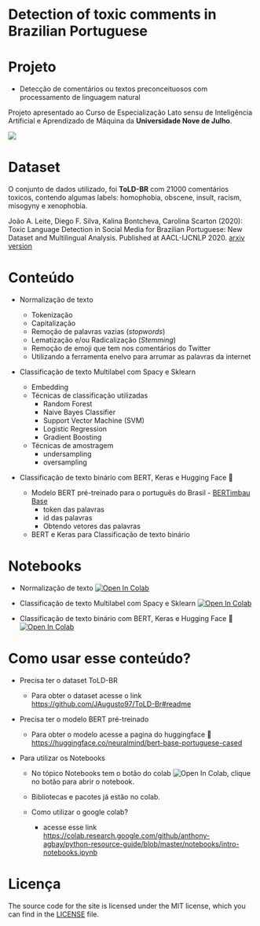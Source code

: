 # Detection of toxic comments in Brazilian Portuguese

# Projeto
* Detecção de comentários ou textos preconceituosos com processamento de linguagem natural


Projeto apresentado ao Curso de Especialização Lato sensu de Inteligência Artificial e Aprendizado de Máquina da **Universidade Nove de Julho**.


![](https://i0.wp.com/www.datageeks.com.br/wp-content/uploads/2019/03/An%C3%A1lise-de-Sentimentos.jpg?fit=1336%2C785&ssl=1)

# Dataset
O conjunto de dados utilizado, foi **ToLD-BR** com 21000 comentários toxicos, contendo algumas labels: homophobia, obscene, insult, racism, misogyny e xenophobia.


João A. Leite, Diego F. Silva, Kalina Bontcheva, Carolina Scarton (2020): Toxic Language Detection in Social Media for Brazilian Portuguese: New Dataset and Multilingual Analysis. Published at AACL-IJCNLP 2020. [arxiv version](https://arxiv.org/abs/2010.04543)


# Conteúdo

* Normalização de texto
  * Tokenização
  * Capitalização
  * Remoção de palavras vazias (*stopwords*)
  * Lematização e/ou Radicalização (*Stemming*)
  * Remoção de emoji que tem nos comentários do Twitter
  * Utilizando a ferramenta enelvo para arrumar as palavras da internet

* Classificação de texto Multilabel com Spacy e Sklearn
  * Embedding
  * Técnicas de classificação utilizadas
    * Random Forest
    * Naive Bayes Classifier
    * Support Vector Machine (SVM)
    * Logistic Regression
    * Gradient Boosting
  * Técnicas de amostragem
    * undersampling
    * oversampling

* Classificação de texto binário com BERT, Keras e Hugging Face 🤗
  * Modelo BERT pré-treinado para o português do Brasil - [BERTimbau Base](https://huggingface.co/neuralmind/bert-base-portuguese-cased)
    * token das palavras
    * id das palavras
    * Obtendo vetores das palavras
  * BERT e Keras para Classificação de texto binário


# Notebooks

* Normalização de texto [![Open In Colab](https://colab.research.google.com/assets/colab-badge.svg)](https://colab.research.google.com/drive/1dHZXclbrZ9WsPCgHoVcMv0gmF2PgnUw-?usp=sharing)

* Classificação de texto Multilabel com Spacy e Sklearn [![Open In Colab](https://colab.research.google.com/assets/colab-badge.svg)](https://colab.research.google.com/drive/1I6QCBJIE961nUtb2xvGMOn3SDBkTZnes?usp=sharing)

* Classificação de texto binário com BERT, Keras e Hugging Face 🤗 [![Open In Colab](https://colab.research.google.com/assets/colab-badge.svg)](
https://colab.research.google.com/drive/1_RrHcsnQCbyWvOZ1MnvswmCys3WTXH-R?usp=sharing)


# Como usar esse conteúdo?

* Precisa ter o dataset ToLD-BR
  * Para obter o dataset acesse o link https://github.com/JAugusto97/ToLD-Br#readme


* Precisa ter o modelo BERT pré-treinado
  * Para obter o modelo acesse a pagina do huggingface 🤗 https://huggingface.co/neuralmind/bert-base-portuguese-cased

* Para utilizar os Notebooks
  * No tópico Notebooks tem o botão do colab ![Open In Colab](https://colab.research.google.com/assets/colab-badge.svg), clique no botão para abrir o notebook.

  * Bibliotecas e pacotes já estão no colab.
  
  * Como utilizar o google colab? 
    * acesse esse link https://colab.research.google.com/github/anthony-agbay/python-resource-guide/blob/master/notebooks/intro-notebooks.ipynb


# Licença

The source code for the site is licensed under the MIT license, which you can find in the [LICENSE](https://github.com/SamuelTelesSilva/toxic_comment_detection/blob/main/LICENSE) file.







